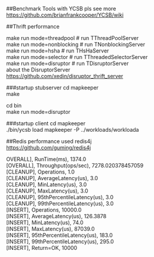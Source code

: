 
##Benchmark Tools with YCSB
pls see more	
https://github.com/brianfrankcooper/YCSB/wiki

##Thrift performance

make run mode=threadpool    # run TThreadPoolServer			
make run mode=nonblocking   # run TNonblockingServer			
make run mode=hsha          # run THsHaServer	
make run mode=selector      # run TThreadedSelectorServer		
make run mode=disruptor      # run TDisruptorServer		
about the DisruptorServer	
https://github.com/xedin/disruptor_thrift_server

###startup stubserver
cd mapkeeper	
make

cd bin	
make run mode=disruptor

###startup client
cd mapkeeper	
./bin/ycsb load mapkeeper -P ../workloads/workloada

##Redis performance
used redis4j	
https://github.com/guming/redis4j

OVERALL], RunTime(ms), 1374.0	
[OVERALL], Throughput(ops/sec), 7278.020378457059	
[CLEANUP], Operations, 1.0	
[CLEANUP], AverageLatency(us), 3.0	
[CLEANUP], MinLatency(us), 3.0	
[CLEANUP], MaxLatency(us), 3.0	
[CLEANUP], 95thPercentileLatency(us), 3.0	
[CLEANUP], 99thPercentileLatency(us), 3.0	
[INSERT], Operations, 10000.0	
[INSERT], AverageLatency(us), 126.3878	
[INSERT], MinLatency(us), 74.0	
[INSERT], MaxLatency(us), 87039.0		
[INSERT], 95thPercentileLatency(us), 183.0	
[INSERT], 99thPercentileLatency(us), 295.0	
[INSERT], Return=OK, 10000		

